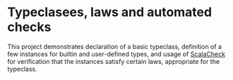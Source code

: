 Typeclasees, laws and automated checks
======================================

This project demonstrates declaration of a basic typeclass, definition of a few instances for 
builtin and user-defined types, and usage of [ScalaCheck](http://scalacheck.org) for verification
that the instances satisfy certain laws, appropriate for the typeclass.